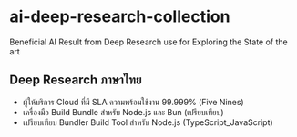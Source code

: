 # ai-deep-research-collection
Beneficial AI Result from Deep Research use for Exploring the State of the art 

## Deep Research ภาษาไทย
- ผู้ให้บริการ Cloud ที่มี SLA ความพร้อมใช้งาน 99.999% (Five Nines)
- เครื่องมือ Build Bundle สำหรับ Node.js และ Bun (เปรียบเทียบ)
- เปรียบเทียบ Bundler Build Tool สำหรับ Node.js (TypeScript_JavaScript)